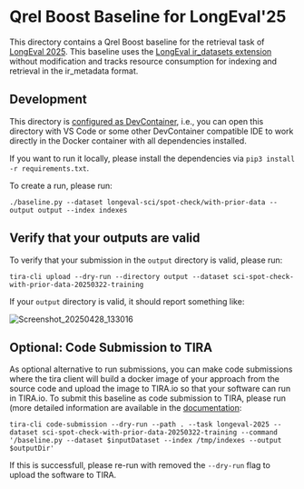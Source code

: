 # Qrel Boost Baseline for LongEval'25

This directory contains a Qrel Boost baseline for the retrieval task of [LongEval 2025](https://clef-longeval.github.io/). This baseline uses the [LongEval ir_datasets extension](https://github.com/clef-longeval/ir-datasets-longeval) without modification and tracks resource consumption for indexing and retrieval in the ir_metadata format.

## Development

This directory is [configured as DevContainer](https://code.visualstudio.com/docs/devcontainers/containers), i.e., you can open this directory with VS Code or some other DevContainer compatible IDE to work directly in the Docker container with all dependencies installed.

If you want to run it locally, please install the dependencies via `pip3 install -r requirements.txt`.

To create a run, please run:

```
./baseline.py --dataset longeval-sci/spot-check/with-prior-data --output output --index indexes
```

## Verify that your outputs are valid

To verify that your submission in the `output` directory is valid, please run:

```
tira-cli upload --dry-run --directory output --dataset sci-spot-check-with-prior-data-20250322-training
```
If your `output` directory is valid, it should report something like:

![Screenshot_20250428_133016](https://github.com/user-attachments/assets/50a4ee85-e599-4c2f-bb83-dcb382d889f4)


## Optional: Code Submission to TIRA

As optional alternative to run submissions, you can make code submissions where the tira client will build a docker image of your approach from the source code and upload the image to TIRA.io so that your software can run in TIRA.io. To submit this baseline as code submission to TIRA, please run (more detailed information are available in the [documentation](https://docs.tira.io/participants/participate.html#submitting-your-submission):

```
tira-cli code-submission --dry-run --path . --task longeval-2025 --dataset sci-spot-check-with-prior-data-20250322-training --command '/baseline.py --dataset $inputDataset --index /tmp/indexes --output $outputDir'
```

If this is successfull, please re-run with removed the `--dry-run` flag to upload the software to TIRA.

